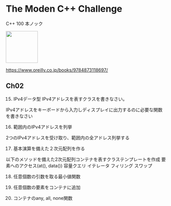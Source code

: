 # The Moden C++ Challenge

C++ 100 本ノック

<img width="100" src="https://www.oreilly.co.jp/books/images/picture_large978-4-87311-869-7.jpeg">

https://www.oreilly.co.jp/books/9784873118697/

## Ch02

15. IPv4データ型
IPv4アドレスを表すクラスを書きなさい。

IPv4アドレスをキーボードから入力しディスプレイに出力するのに必要な関数を書きなさい


16. 範囲内のIPv4アドレスを列挙

2つのIPv4アドレスを受け取り、範囲内の全アドレス列挙する

17. 基本演算を備えた２次元配列を作る

以下のメソッドを備えた2次元配列コンテナを表すクラステンプレートを作成
要素へのアクセス(at(), data())
容量クエリ
イテレータ
フィリング
スワップ

18. 任意個数の引数を取る最小値関数

19. 任意個数の要素をコンテナに追加

20. コンテナのany, all, none関数